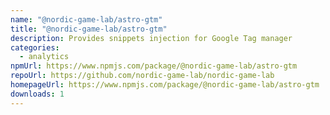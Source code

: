 ```yaml
---
name: "@nordic-game-lab/astro-gtm"
title: "@nordic-game-lab/astro-gtm"
description: Provides snippets injection for Google Tag manager
categories:
  - analytics
npmUrl: https://www.npmjs.com/package/@nordic-game-lab/astro-gtm
repoUrl: https://github.com/nordic-game-lab/nordic-game-lab
homepageUrl: https://www.npmjs.com/package/@nordic-game-lab/astro-gtm
downloads: 1
---
```

